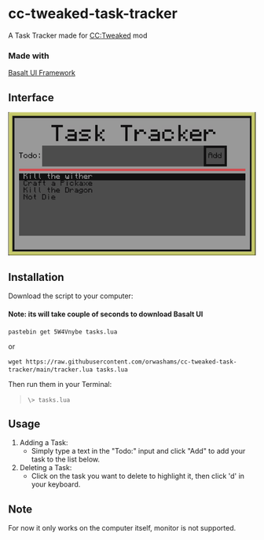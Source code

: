 # cc-tweaked-task-tracker

A Task Tracker made for [CC:Tweaked](https://tweaked.cc/) mod

### Made with

[Basalt UI Framework](https://basalt.madefor.cc/#/)

## Interface

<p align="center">
  <img src="/images/TaskTrackerPic.png" />
</p>

## Installation

Download the script to your computer:

#### **Note:** its will take couple of seconds to download Basalt UI

```
pastebin get 5W4Vnybe tasks.lua
```

or

```
wget https://raw.githubusercontent.com/orwashams/cc-tweaked-task-tracker/main/tracker.lua tasks.lua
```

Then run them in your Terminal:

> `\> tasks.lua`

## Usage

1. Adding a Task:
   - Simply type a text in the "Todo:" input and click "Add" to add your task to the list below.
2. Deleting a Task:
   - Click on the task you want to delete to highlight it, then click 'd' in your keyboard.

## Note

For now it only works on the computer itself, monitor is not supported.
